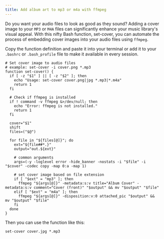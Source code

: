 ```yaml
---
title: Add album art to mp3 or m4a with ffmpeg
---
```


Do you want your audio files to look as good as they sound? Adding a cover image
to your `MP3` or `M4A` files can significantly enhance your music library's
visual appeal. With this nifty Bash function, set-cover, you can automate the
process of embedding cover images into your audio files using `ffmpeg`.

Copy the function definition and paste it into your terminal or add it to your
`.bashrc` or `.bash_profile` file to make it available in every session.

```shell
# Set cover image to audio files
# example: set-cover -i cover.png *.mp3
function set-cover() {
  if [ -z "$1" ] || [ -z "$2" ]; then
    echo "Usage: set-cover cover.png|jpg *.mp3|*.m4a"
    return 1
  fi

  # Check if ffmpeg is installed
  if ! command -v ffmpeg &>/dev/null; then
    echo "Error: ffmpeg is not installed."
    return 1
  fi

  cover="$1"
  shift
  files=("$@")

  for file in "${files[@]}"; do
    ext="${file##*.}"
    output="out.${ext}"

    # common arguments
    args=(-y -loglevel error -hide_banner -nostats -i "$file" -i "$cover" -codec copy -map 0:a -map 1)

    # set cover image based on file extension
    if [ "$ext" = "mp3" ]; then
      ffmpeg "${args[@]}" -metadata:s:v title="Album Cover" -metadata:s:v comment="Cover (front)" "$output" && mv "$output" "$file"
    elif [ "$ext" = "m4a" ]; then
      ffmpeg "${args[@]}" -disposition:v:0 attached_pic "$output" && mv "$output" "$file"
    fi
  done
}
```

Then you can use the function like this:

```shell
set-cover cover.jpg *.mp3
```
